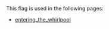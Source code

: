 This flag is used in the following pages:
 - [entering_the_whirlpool](../events/entering_the_whirlpool.md)
